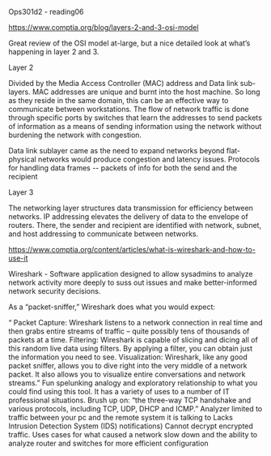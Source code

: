 Ops301d2 - reading06

https://www.comptia.org/blog/layers-2-and-3-osi-model 

Great review of the OSI model at-large, but a nice detailed look at what’s happening in layer 2 and 3. 

Layer 2

Divided by the Media Access Controller (MAC) address and Data link sub-layers. MAC addresses are unique and burnt into the host machine. So long as they reside in the same domain, this can be an effective way to communicate between workstations. The flow of network traffic is done through specific ports by switches that learn the addresses to send packets of information as a means of sending information using the network without burdening the network with congestion.

Data link sublayer came as the need to expand networks beyond flat-physical networks would produce congestion and latency issues. Protocols for handling data frames -- packets of info for both the send and the recipient

Layer 3

The networking layer structures data transmission for efficiency between networks. IP addressing elevates the delivery of data to the envelope of routers. There, the sender and recipient are identified with network, subnet, and host addressing to communicate between networks.

https://www.comptia.org/content/articles/what-is-wireshark-and-how-to-use-it 

Wireshark - Software application designed to allow sysadmins to analyze network activity more deeply to suss out issues and make better-informed network security decisions.

As a “packet-sniffer,” Wireshark does what you would expect:

“
Packet Capture: Wireshark listens to a network connection in real time and then grabs entire streams of traffic – quite possibly tens of thousands of packets at a time.
Filtering: Wireshark is capable of slicing and dicing all of this random live data using filters. By applying a filter, you can obtain just the information you need to see.
Visualization: Wireshark, like any good packet sniffer, allows you to dive right into the very middle of a network packet. It also allows you to visualize entire conversations and network streams.”
Fun spelunking analogy and exploratory relationship to what you could find using this tool.
It has a variety of uses to a number of IT professional situations.
Brush up on:
 “the three-way TCP handshake and various protocols, including TCP, UDP, DHCP and ICMP.”
Analyzer limited to traffic between your pc and the remote system it is talking to
Lacks Intrusion Detection System (IDS) notifications)
Cannot decrypt encrypted traffic.
Uses cases for what caused a network slow down and the ability to analyze router and switches for more efficient configuration
